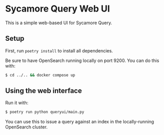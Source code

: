 # Sycamore Query Web UI

This is a simple web-based UI for Sycamore Query.

## Setup

First, run `poetry install` to install all dependencies.

Be sure to have OpenSearch running locally on port 9200. You can do this with:

```bash
$ cd ../.. && docker compose up
```

## Using the web interface

Run it with:

```bash
$ poetry run python queryui/main.py
```

You can use this to issue a query against an index in the locally-running OpenSearch cluster.

